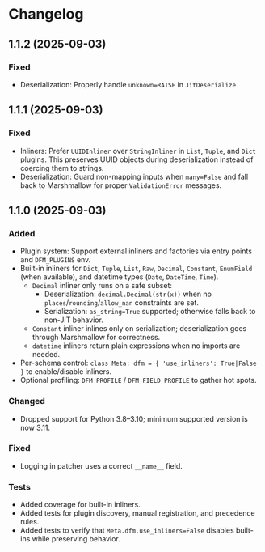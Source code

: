 # Changelog

## 1.1.2 (2025-09-03)

### Fixed
- Deserialization: Properly handle `unknown=RAISE` in `JitDeserialize`

## 1.1.1 (2025-09-03)

### Fixed
- Inliners: Prefer `UUIDInliner` over `StringInliner` in `List`, `Tuple`, and `Dict` plugins. This preserves UUID objects during deserialization instead of coercing them to strings.
- Deserialization: Guard non-mapping inputs when `many=False` and fall back to Marshmallow for proper `ValidationError` messages.


## 1.1.0 (2025-09-03)

### Added
- Plugin system: Support external inliners and factories via entry points and `DFM_PLUGINS` env.
- Built-in inliners for `Dict`, `Tuple`, `List`, `Raw`, `Decimal`, `Constant`, `EnumField` (when available), and datetime types (`Date`, `DateTime`, `Time`).
  - `Decimal` inliner only runs on a safe subset:
    - Deserialization: `decimal.Decimal(str(x))` when no `places`/`rounding`/`allow_nan` constraints are set.
    - Serialization: `as_string=True` supported; otherwise falls back to non-JIT behavior.
  - `Constant` inliner inlines only on serialization; deserialization goes through Marshmallow for correctness.
  - `datetime` inliners return plain expressions when no imports are needed.
- Per-schema control: `class Meta: dfm = { 'use_inliners': True|False }` to enable/disable inliners.
- Optional profiling: `DFM_PROFILE` / `DFM_FIELD_PROFILE` to gather hot spots.

### Changed
- Dropped support for Python 3.8–3.10; minimum supported version is now 3.11.

### Fixed
- Logging in patcher uses a correct `__name__` field.

### Tests
- Added coverage for built-in inliners.
- Added tests for plugin discovery, manual registration, and precedence rules.
- Added tests to verify that `Meta.dfm.use_inliners=False` disables built-ins while preserving behavior.
